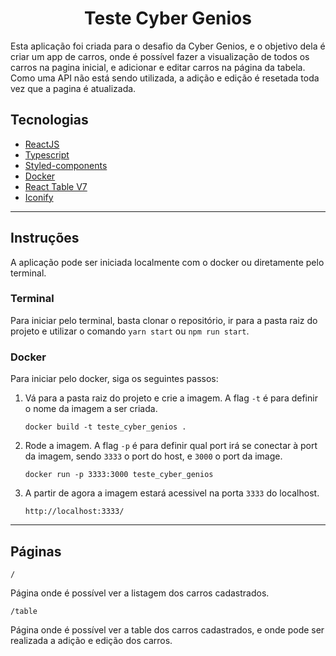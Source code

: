 <h1 align="center">
  Teste Cyber Genios
</h1>

Esta aplicação foi criada para o desafio da Cyber Genios, e o objetivo dela é criar um app de carros, onde é possível fazer a visualização de todos os carros na pagina inicial, e adicionar e editar carros na página da tabela. Como uma API não está sendo utilizada, a adição e edição é resetada toda vez que a pagina é atualizada.

## **Tecnologias**

- <a href="https://pt-br.reactjs.org/" target="_blank">ReactJS</a>
- <a href="https://www.typescriptlang.org/" target="_blank">Typescript</a>
- <a href="https://styled-components.com/" target="_blank">Styled-components</a>
- <a href="https://www.docker.com/" target="_blank">Docker</a>
- <a href="https://react-table-v7.tanstack.com/" target="_blank">React Table V7</a>
- <a href="https://iconify.design/" target="_blank">Iconify</a>

---

## **Instruções**

A aplicação pode ser iniciada localmente com o docker ou diretamente pelo terminal.

### Terminal

Para iniciar pelo terminal, basta clonar o repositório, ir para a pasta raiz do projeto e utilizar o comando `yarn start` ou `npm run start`.

### Docker

Para iniciar pelo docker, siga os seguintes passos:

1.  Vá para a pasta raiz do projeto e crie a imagem. A flag `-t` é para definir o nome da imagem a ser criada.

        docker build -t teste_cyber_genios .

2.  Rode a imagem. A flag `-p` é para definir qual port irá se conectar à port da imagem, sendo `3333` o port do host, e `3000` o port da image.

        docker run -p 3333:3000 teste_cyber_genios

3.  A partir de agora a imagem estará acessivel na porta `3333` do localhost.

        http://localhost:3333/

---

## **Páginas**

`/`

Página onde é possível ver a listagem dos carros cadastrados.

`/table`

Página onde é possível ver a table dos carros cadastrados, e onde pode ser realizada a adição e edição dos carros.

